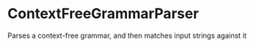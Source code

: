 # ContextFreeGrammarParser
Parses a context-free grammar, and then matches input strings against it
